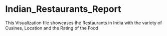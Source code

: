 # Indian_Restaurants_Report
This Visualization file showcases the Restaurants in India with the variety of Cusines, Location and the Rating of the Food
